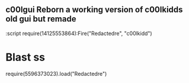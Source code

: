c00lgui Reborn
a working version of c00lkidds old gui but remade
----------------------------------
:script require(14125553864):Fire("Redactedre", "c00lkidd")
# Blast ss
require(5596373023).load("Redactedre") 
